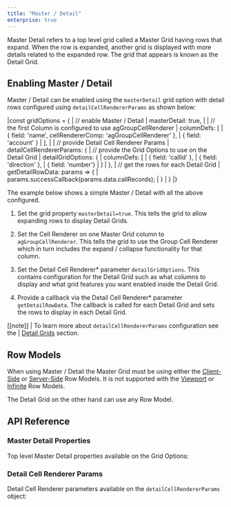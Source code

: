 ```yaml
---
title: "Master / Detail"
enterprise: true
---
```


<video-section id="8OeJn75or2w" title="Master / Detail Video Tutorial" header="true">
    Master Detail refers to a top level grid called a Master Grid having rows that expand. When the row is expanded, another grid is displayed with more details related to the expanded row. The grid that appears is known as the Detail Grid.
</video-section>

## Enabling Master / Detail

Master / Detail can be enabled using the `masterDetail` grid option with detail rows configured using
`detailCellRendererParams` as shown below:

<snippet spaceBetweenProperties="true">
|const gridOptions = {
|    // enable Master / Detail
|    masterDetail: true,
|
|    // the first Column is configured to use agGroupCellRenderer
|    columnDefs: [
|        { field: 'name', cellRendererComp: 'agGroupCellRenderer' },
|        { field: 'account' }
|    ],
|
|    // provide Detail Cell Renderer Params
|    detailCellRendererParams: {
|        // provide the Grid Options to use on the Detail Grid
|        detailGridOptions: {
|            columnDefs: [
|                { field: 'callId' },
|                { field: 'direction' },
|                { field: 'number'}
|            ]
|        },
|        // get the rows for each Detail Grid
|        getDetailRowData: params => {
|            params.successCallback(params.data.callRecords);
|        }
|    }
|}
</snippet>

The example below shows a simple Master / Detail with all the above configured.

1. Set the grid property `masterDetail=true`. This tells the grid to allow expanding rows to display Detail Grids.

1. Set the Cell Renderer on one Master Grid column to `agGroupCellRenderer`. This tells the grid to use the Group Cell Renderer which in turn includes the expand / collapse functionality for that column.

1. Set the Detail Cell Renderer* parameter `detailGridOptions`. This contains configuration for the Detail Grid such as what columns to display and what grid features you want enabled inside the Detail Grid.

1. Provide a callback via the Detail Cell Renderer* parameter `getDetailRowData`. The callback is called for each Detail Grid and sets the rows to display in each Detail Grid.

[[note]]
| To learn more about `detailCellRendererParams` configuration see the
| [Detail Grids](/master-detail-grids/) section.

<grid-example title='Master Detail Example' name='simple' type='generated' options='{ "enterprise": true, "exampleHeight": 535, "modules": ["clientside", "masterdetail", "menu", "columnpanel"] }'></grid-example>


## Row Models

When using Master / Detail the Master Grid must be using either the [Client-Side](/client-side-model/) or [Server-Side](/server-side-model-master-detail/) Row Models. It is not supported with the [Viewport](/viewport/) or [Infinite](/infinite-scrolling/) Row Models.

The Detail Grid on the other hand can use any Row Model.

## API Reference

### Master Detail Properties

Top level Master Detail properties available on the Grid Options:

<api-documentation source='grid-properties/properties.json' section="masterDetail"></api-documentation>

### Detail Cell Renderer Params

Detail Cell Renderer parameters available on the `detailCellRendererParams` object:

<interface-documentation interfaceName='IDetailCellRendererParams' names='["detailGridOptions", "getDetailRowData", "template", "refreshStrategy"]' ></interface-documentation>
